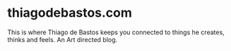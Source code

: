 # thiagodebastos.com

This is where Thiago de Bastos keeps you connected to things he creates, thinks and feels. An Art directed blog.